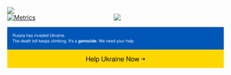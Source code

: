 <a href="https://api.daily.dev/get?r=thecyanaxolotl" target="_blank">
  <div>
      <img
    width="356"
    align="left"
    src="https://count.getloli.com/get/@:TheCyanAxolotl?theme=rule34"
  />
  <img
    width="256"
    align="right"
    src="https://raw.githubusercontent.com/thecyanaxolotl/thecyanaxolotl/main/devcard.svg"
  />
  </div>
  
  ![Metrics](https://raw.githubusercontent.com/TheCyanAxolotl/TheCyanAxolotl/main/github-metrics.svg)
 </a>
  <a href="https://api.daily.dev/get?r=thecyanaxolotl" target="_blank">

</a>

[![Stand With Ukraine](https://raw.githubusercontent.com/vshymanskyy/StandWithUkraine/main/banner2-direct.svg)](https://ukraine.europarl.europa.eu/)
